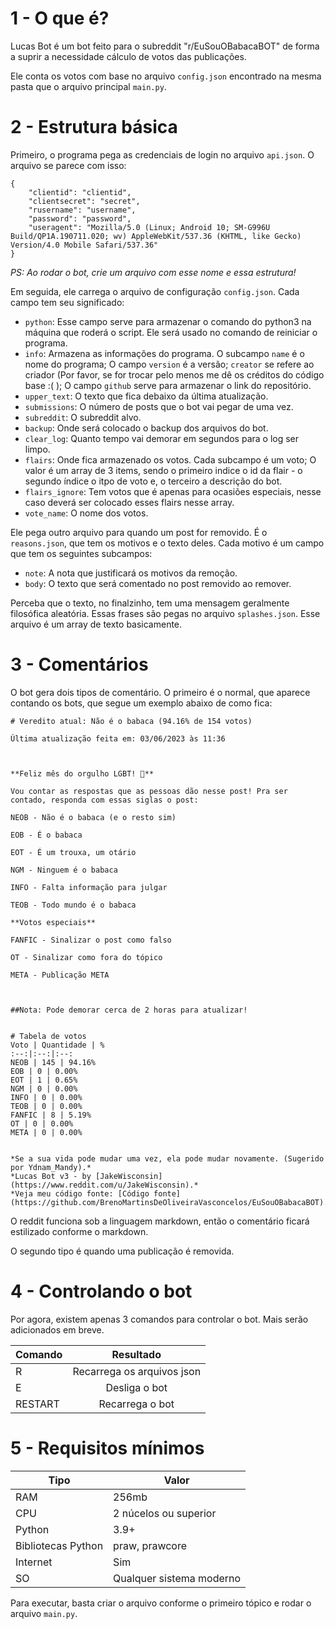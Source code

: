 # 1 - O que é?

Lucas Bot é um bot feito para o subreddit "r/EuSouOBabacaBOT" de forma a suprir a necessidade cálculo de votos das publicações.

Ele conta os votos com base no arquivo `config.json` encontrado na mesma pasta que o arquivo principal `main.py`.
# 2 - Estrutura básica

Primeiro, o programa pega as credenciais de login no arquivo `api.json`. O arquivo se parece com isso:

    {
        "clientid": "clientid",
        "clientsecret": "secret",
        "rusername": "username",
        "password": "password",
        "useragent": "Mozilla/5.0 (Linux; Android 10; SM-G996U Build/QP1A.190711.020; wv) AppleWebKit/537.36 (KHTML, like Gecko) Version/4.0 Mobile Safari/537.36"
    }
*PS: Ao rodar o bot, crie um arquivo com esse nome e essa estrutura!*

Em seguida, ele carrega o arquivo de configuração `config.json`. Cada campo tem seu significado:

* `python`: Esse campo serve para armazenar o comando do python3 na máquina que roderá o script. Ele será usado no comando de reiniciar o programa.
* `info`: Armazena as informações do programa. O subcampo `name` é o nome do programa; O campo `version` é a versão; `creator` se refere ao criador (Por favor, se for trocar pelo menos me dê os créditos do código base :( ); O campo `github` serve para armazenar o link do repositório.
* `upper_text`: O texto que fica debaixo da última atualização.
* `submissions`: O número de posts que o bot vai pegar de uma vez.
* `subreddit`: O subreddit alvo.
* `backup`: Onde será colocado o backup dos arquivos do bot.
* `clear_log`: Quanto tempo vai demorar em segundos para o log ser limpo.
* `flairs`: Onde fica armazenado os votos. Cada subcampo é um voto; O valor é um array de 3 items, sendo o primeiro indice o id da flair - o segundo índice o itpo de voto e, o terceiro a descrição do bot.
* `flairs_ignore`: Tem votos que é apenas para ocasiões especiais, nesse caso deverá ser colocado esses flairs nesse array.
* `vote_name`: O nome dos votos.

Ele pega outro arquivo para quando um post  for removido. É o `reasons.json`, que tem os motivos e o texto deles. Cada motivo é um campo que tem os seguintes subcampos:

* `note`: A nota que justificará os motivos da remoção.
* `body`: O texto que será comentado no post removido ao remover.

Perceba que o texto, no finalzinho, tem uma mensagem geralmente filosófica aleatória. Essas frases são pegas no arquivo `splashes.json`. Esse arquivo é um array de texto basicamente.

# 3 - Comentários

O bot gera dois tipos de comentário. O primeiro é o normal, que aparece contando os bots, que segue um exemplo abaixo de como fica:

    # Veredito atual: Não é o babaca (94.16% de 154 votos)

    Última atualização feita em: 03/06/2023 às 11:36
    
    
    
    **Feliz mês do orgulho LGBT! 🌈**
    
    Vou contar as respostas que as pessoas dão nesse post! Pra ser contado, responda com essas siglas o post:
    
    NEOB - Não é o babaca (e o resto sim)
    
    EOB - É o babaca
    
    EOT - É um trouxa, um otário
    
    NGM - Ninguem é o babaca
    
    INFO - Falta informação para julgar
    
    TEOB - Todo mundo é o babaca
    
    **Votos especiais**
    
    FANFIC - Sinalizar o post como falso
    
    OT - Sinalizar como fora do tópico
    
    META - Publicação META
    
    
    
    ##Nota: Pode demorar cerca de 2 horas para atualizar!
    
    
    # Tabela de votos
    Voto | Quantidade | %
    :--:|:--:|:--:
    NEOB | 145 | 94.16%
    EOB | 0 | 0.00%
    EOT | 1 | 0.65%
    NGM | 0 | 0.00%
    INFO | 0 | 0.00%
    TEOB | 0 | 0.00%
    FANFIC | 8 | 5.19%
    OT | 0 | 0.00%
    META | 0 | 0.00%
    
                                
    *Se a sua vida pode mudar uma vez, ela pode mudar novamente. (Sugerido por Ydnam_Mandy).* 
    *Lucas Bot v3 - by [JakeWisconsin](https://www.reddit.com/u/JakeWisconsin).*
    *Veja meu código fonte: [Código fonte](https://github.com/BrenoMartinsDeOliveiraVasconcelos/EuSouOBabacaBOT).*

O reddit funciona sob a linguagem markdown, então o comentário ficará estilizado conforme o markdown.

O segundo tipo é quando uma publicação é removida. 

# 4 - Controlando o bot

Por agora, existem apenas 3 comandos para controlar o bot. Mais serão adicionados em breve.

**Comando** | **Resultado**
--|:--:
R | Recarrega os arquivos json
E | Desliga o bot
RESTART | Recarrega o bot

# 5 - Requisitos mínimos

**Tipo** | **Valor**
--|--
RAM | 256mb
CPU | 2 núcelos ou superior
Python | 3.9+
Bibliotecas Python | praw, prawcore
Internet | Sim
SO | Qualquer sistema moderno 

Para executar, basta criar o arquivo conforme o primeiro tópico e rodar o arquivo `main.py`.